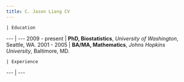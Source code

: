 ```yaml
---
title: C. Jason Liang CV
---
```


    | Education
--- | ---
2009 - present | **PhD, Biostatistics**, *University of Washington*, Seattle, WA.
2001 - 2005    | **BA/MA, Mathematics**, *Johns Hopkins University*, Baltimore, MD.

    | Experience
--- | ---